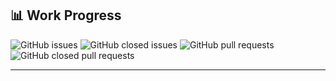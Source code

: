 ## 📊 Work Progress

![GitHub issues](https://img.shields.io/github/issues/your-username/your-repo)
![GitHub closed issues](https://img.shields.io/github/issues-closed/your-username/your-repo)
![GitHub pull requests](https://img.shields.io/github/issues-pr/your-username/your-repo)
![GitHub closed pull requests](https://img.shields.io/github/issues-pr-closed/your-username/your-repo)

---
